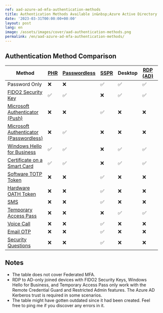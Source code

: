 ```yaml
---
ref: aad-azure-ad-mfa-authentication-methods
title: Authentication Methods Available in&nbsp;Azure Active Directory
date: '2023-03-31T00:00:00+00:00'
layout: post
lang: en
image: /assets/images/cover/aad-authentication-methods.png
permalink: /en/aad-azure-ad-mfa-authentication-methods/
---
```


## Authentication Method Comparison

| Method                                   | [PHR] | [Passwordless] | [SSPR] | Desktop | [RDP (AD)] | [RDP (AAD)] | [RADIUS] | [Mobile] | [Web] | Primary Factor | 2nd Factor |
|------------------------------------------|-------|----------------|------|-----------|------------|-------------|----------|----------|-------|----------------|------------|
| Password Only                            | ❌    |     ❌        |  ✅  |   ✅      |     ✅     |      ✅     |   ✅     |    ✅   |   ✅  |    ✅          |    ❌     |
| [FIDO2 Security Key]                     | ✅    |     ✅        |  ❌  |   ✅      |     ✅     |      ✅     |   ❌     |    ✅   |   ✅  |    ✅          |    ❌     |
| [Microsoft Authenticator (Push)]         | ❌    |     ❌        |  ✅  |   ❌      |     ❌     |      ✅     |   ✅     |    ✅   |   ✅  |    ❌          |    ✅     |
| [Microsoft Authenticator (Passwordless)] | ❌    |     ✅        |  ❌  |   ❌      |     ❌     |      ✅     |   ❌     |    ✅   |   ✅  |    ✅          |    ❌     |
| [Windows Hello for Business]             | ✅    |     ✅        |  ❌  |   ✅      |     ✅     |      ✅     |   ❌     |    ❌   |   ✅  |    ✅          |    ❌     |
| [Certificate on a Smart Card]            | ✅    |     ✅        |  ❌  |   ✅      |     ✅     |      ✅     |   ✅     |    ✅   |   ✅  |    ✅          |    ❌     |
| [Software TOTP Token]                    | ❌    |     ❌        |  ✅  |   ❌      |     ❌     |      ✅     |   ✅     |    ✅   |   ✅  |    ❌          |    ✅     |
| [Hardware OATH Token]                    | ❌    |     ❌        |  ✅  |   ❌      |     ❌     |      ✅     |   ✅     |    ✅   |   ✅  |    ❌          |    ✅     |
| [SMS]                                    | ❌    |     ❌        |  ✅  |   ❌      |     ❌     |      ✅     |   ✅     |    ✅   |   ✅  |    ✅          |    ✅     |
| [Temporary Access Pass]                  | ❌    |     ❌        |  ❌  |   ✅      |     ✅     |      ✅     |   ❌     |    ✅   |   ✅  |    ✅          |    ❌     |
| [Voice Call]                             | ❌    |     ❌        |  ✅  |   ❌      |     ❌     |      ✅     |   ✅     |    ✅   |   ✅  |    ❌          |    ✅     |
| [Email OTP]                              | ❌    |     ❌        |  ✅  |   ❌      |     ❌     |      ✅     |   ❌     |    ✅   |   ✅  |    ✅          |    ❌     |
| [Security Questions]                     | ❌    |     ❌        |  ✅  |   ❌      |     ❌     |      ❌     |   ❌     |    ❌   |   ❌  |    ❌          |    ❌     |

[RDP (AD)]: https://learn.microsoft.com/en-us/troubleshoot/windows-server/remote/understanding-remote-desktop-protocol
[RADIUS]: https://learn.microsoft.com/en-us/azure/active-directory/authentication/howto-mfa-nps-extension
[Web]: https://azure.microsoft.com/en-us/get-started/azure-portal
[Mobile]: https://www.microsoft.com/en-us/security/mobile-authenticator-app
[RDP (AAD)]: https://learn.microsoft.com/en-us/windows/client-management/connect-to-remote-aadj-pc
[SSPR]: https://learn.microsoft.com/en-us/azure/active-directory/authentication/concept-sspr-howitworks
[Passwordless]: https://learn.microsoft.com/en-us/azure/active-directory/authentication/concept-authentication-passwordless
[PHR]: https://learn.microsoft.com/en-us/azure/active-directory/authentication/concept-authentication-strengths#authentication-strengths
[FIDO2 Security Key]: https://learn.microsoft.com/en-us/azure/active-directory/authentication/concept-authentication-passwordless#fido2-security-keys
[Microsoft Authenticator (Push)]:https://learn.microsoft.com/en-us/azure/active-directory/authentication/concept-authentication-authenticator-app#notification-through-mobile-app
[Microsoft Authenticator (Passwordless)]: https://learn.microsoft.com/en-us/azure/active-directory/authentication/concept-authentication-authenticator-app#passwordless-sign-in
[Windows Hello for Business]:https://learn.microsoft.com/en-us/azure/active-directory/authentication/concept-authentication-passwordless#windows-hello-for-business
[Certificate on a Smart Card]: https://learn.microsoft.com/en-us/azure/active-directory/authentication/concept-certificate-based-authentication
[Software TOTP Token]: https://learn.microsoft.com/en-us/azure/active-directory/authentication/concept-authentication-oath-tokens#oath-software-tokens
[Hardware OATH Token]: https://learn.microsoft.com/en-us/azure/active-directory/authentication/concept-authentication-oath-tokens#oath-hardware-tokens-preview
[SMS]: https://learn.microsoft.com/en-us/azure/active-directory/authentication/howto-authentication-sms-signin
[Temporary Access Pass]: https://learn.microsoft.com/en-us/azure/active-directory/authentication/howto-authentication-temporary-access-pass
[Voice Call]: https://learn.microsoft.com/en-us/azure/active-directory/authentication/concept-authentication-phone-options#phone-call-verification
[Email OTP]: https://learn.microsoft.com/en-us/azure/active-directory/external-identities/one-time-passcode
[Security Questions]: https://learn.microsoft.com/en-us/azure/active-directory/authentication/concept-authentication-security-questions

## Notes

- The table does not cover Federated MFA.
- RDP to AD-only joined devices with FIDO2 Security Keys, Windows Hello for Business, and Temporary Access Pass only work with the Remote Credential Guard and Restricted Admin features. The Azure AD Kerberos trust is required in some scenarios.
- The table might have gotten outdated since it had been created. Feel free to ping me if you discover any errors in it.